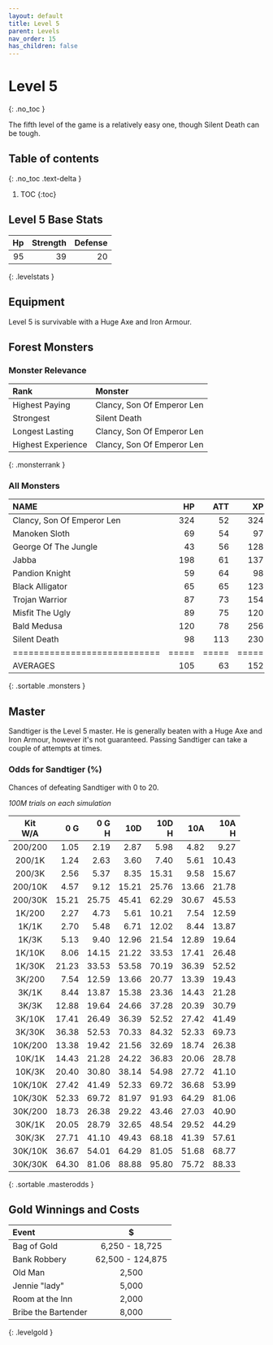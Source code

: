 ```yaml
---
layout: default
title: Level 5
parent: Levels
nav_order: 15
has_children: false
---
```

# Level 5
{: .no_toc }

The fifth level of the game is a relatively easy one, though Silent Death can be tough.

## Table of contents
{: .no_toc .text-delta }

1. TOC
{:toc}

## Level 5 Base Stats

| Hp | Strength | Defense |
|---:|---------:|--------:|
| 95 |       39 |      20 |
{: .levelstats }
  
## Equipment

Level 5 is survivable with a Huge Axe and Iron Armour.

## Forest Monsters

### Monster Relevance

| Rank               | Monster                    |
|:-------------------|:---------------------------|
| Highest Paying     | Clancy, Son Of Emperor Len |
| Strongest          | Silent Death               |
| Longest Lasting    | Clancy, Son Of Emperor Len |
| Highest Experience | Clancy, Son Of Emperor Len |
{: .monsterrank }
  
### All Monsters

| NAME                       |  HP | ATT |  XP |  GOLD | RARE | WEAPON            | 
|:---------------------------|----:|----:|----:|------:|:-----|:------------------|
| Clancy, Son Of Emperor Len | 324 |  52 | 324 | 4,764 | No   | Spiked Bull Whip  | 
| Manoken Sloth              |  69 |  54 |  97 | 2,452 | Yes  | Dripping Paws     | 
| George Of The Jungle       |  43 |  56 | 128 | 2,230 | No   | Echoing Screams   | 
| Jabba                      | 198 |  61 | 137 | 2,384 | No   | Whiplashing Tail  | 
| Pandion Knight             |  59 |  64 |  98 | 3,100 | No   | Orkos Broadsword  | 
| Black Alligator            |  65 |  65 | 123 | 3,245 | No   | Extra Sharp Teeth | 
| Trojan Warrior             |  87 |  73 | 154 | 3,432 | No   | Twin Swords       | 
| Misfit The Ugly            |  89 |  75 | 120 | 2,563 | No   | Strange Ideas     | 
| Bald Medusa                | 120 |  78 | 256 | 4,000 | No   | Glare Of Stone    | 
| Silent Death               |  98 | 113 | 230 | 4,711 | No   | Pale Smoke        | 
|============================|=====|=====|=====|=======|======|===================|
| AVERAGES                   | 105 |  63 | 152 | 2,989 |      |                   | 
{: .sortable .monsters }
  
## Master

Sandtiger is the Level 5 master. He is generally beaten with a Huge Axe and Iron Armour, however it's not guaranteed. Passing Sandtiger can take a couple of attempts at times.

### Odds for Sandtiger (%)

Chances of defeating Sandtiger with 0 to 20.  
  
*100M trials on each simulation*

| Kit<br>W/A | 0 G<br> | 0 G<br>H | 10D<br> | 10D<br>H | 10A<br> | 10A<br>H |
|:----------:|--------:|---------:|--------:|---------:|--------:|---------:|
| 200/200    |    1.05 |     2.19 |    2.87 |     5.98 |    4.82 |     9.27 |
| 200/1K     |    1.24 |     2.63 |    3.60 |     7.40 |    5.61 |    10.43 |
| 200/3K     |    2.56 |     5.37 |    8.35 |    15.31 |    9.58 |    15.67 |
| 200/10K    |    4.57 |     9.12 |   15.21 |    25.76 |   13.66 |    21.78 |
| 200/30K    |   15.21 |    25.75 |   45.41 |    62.29 |   30.67 |    45.53 |
| 1K/200     |    2.27 |     4.73 |    5.61 |    10.21 |    7.54 |    12.59 |
| 1K/1K      |    2.70 |     5.48 |    6.71 |    12.02 |    8.44 |    13.87 |
| 1K/3K      |    5.13 |     9.40 |   12.96 |    21.54 |   12.89 |    19.64 |
| 1K/10K     |    8.06 |    14.15 |   21.22 |    33.53 |   17.41 |    26.48 |
| 1K/30K     |   21.23 |    33.53 |   53.58 |    70.19 |   36.39 |    52.52 |
| 3K/200     |    7.54 |    12.59 |   13.66 |    20.77 |   13.39 |    19.43 |
| 3K/1K      |    8.44 |    13.87 |   15.38 |    23.36 |   14.43 |    21.28 |
| 3K/3K      |   12.88 |    19.64 |   24.66 |    37.28 |   20.39 |    30.79 |
| 3K/10K     |   17.41 |    26.49 |   36.39 |    52.52 |   27.42 |    41.49 |
| 3K/30K     |   36.38 |    52.53 |   70.33 |    84.32 |   52.33 |    69.73 |
| 10K/200    |   13.38 |    19.42 |   21.56 |    32.69 |   18.74 |    26.38 |
| 10K/1K     |   14.43 |    21.28 |   24.22 |    36.83 |   20.06 |    28.78 |
| 10K/3K     |   20.40 |    30.80 |   38.14 |    54.98 |   27.72 |    41.10 |
| 10K/10K    |   27.42 |    41.49 |   52.33 |    69.72 |   36.68 |    53.99 |
| 10K/30K    |   52.33 |    69.72 |   81.97 |    91.93 |   64.29 |    81.06 |
| 30K/200    |   18.73 |    26.38 |   29.22 |    43.46 |   27.03 |    40.90 |
| 30K/1K     |   20.05 |    28.79 |   32.65 |    48.54 |   29.52 |    44.29 |
| 30K/3K     |   27.71 |    41.10 |   49.43 |    68.18 |   41.39 |    57.61 |
| 30K/10K    |   36.67 |    54.01 |   64.29 |    81.05 |   51.68 |    68.77 |
| 30K/30K    |   64.30 |    81.06 |   88.88 |    95.80 |   75.72 |    88.33 |
{: .sortable .masterodds }
  
## Gold Winnings and Costs

| Event               | $                |
|:--------------------|:----------------:|
| Bag of Gold         | 6,250 - 18,725   |
| Bank Robbery        | 62,500 - 124,875 |
| Old Man             | 2,500            |
| Jennie "lady"       | 5,000            |
| Room at the Inn     | 2,000            |
| Bribe the Bartender | 8,000            |
{: .levelgold }
  

